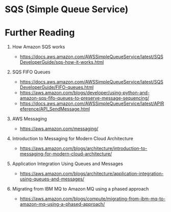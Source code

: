 # SQS (Simple Queue Service)

# Further Reading

1. How Amazon SQS works
    - https://docs.aws.amazon.com/AWSSimpleQueueService/latest/SQSDeveloperGuide/sqs-how-it-works.html

1. SQS FIFO Queues
    - https://docs.aws.amazon.com/AWSSimpleQueueService/latest/SQSDeveloperGuide/FIFO-queues.html
    - https://aws.amazon.com/blogs/developer/using-python-and-amazon-sqs-fifo-queues-to-preserve-message-sequencing/
    - https://docs.aws.amazon.com/AWSSimpleQueueService/latest/APIReference/API_SendMessage.html

1. AWS Messaging
    - https://aws.amazon.com/messaging/

1. Introduction to Messaging for Modern Cloud Architecture
    - https://aws.amazon.com/blogs/architecture/introduction-to-messaging-for-modern-cloud-architecture/

1. Application Integration Using Queues and Messages
    - https://aws.amazon.com/blogs/architecture/application-integration-using-queues-and-messages/

1. Migrating from IBM MQ to Amazon MQ using a phased approach
    - https://aws.amazon.com/blogs/compute/migrating-from-ibm-mq-to-amazon-mq-using-a-phased-approach/